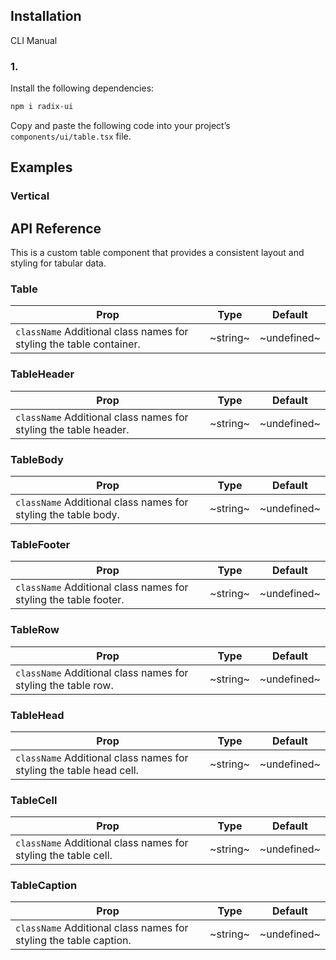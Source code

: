 ## Installation

CLI
Manual

### 1.

Install the following dependencies:

```bash
npm i radix-ui
```

Copy and paste the following code into your project’s `components/ui/table.tsx` file.

## Examples

### Vertical

## API Reference

This is a custom table component that provides a consistent layout and styling for tabular data.

### Table

| **Prop**                                                            | **Type** | **Default** |
| ------------------------------------------------------------------- | -------- | ----------- |
| `className` Additional class names for styling the table container. | ~string~ | ~undefined~ |

### TableHeader

| **Prop**                                                         | **Type** | **Default** |
| ---------------------------------------------------------------- | -------- | ----------- |
| `className` Additional class names for styling the table header. | ~string~ | ~undefined~ |

### TableBody

| **Prop**                                                       | **Type** | **Default** |
| -------------------------------------------------------------- | -------- | ----------- |
| `className` Additional class names for styling the table body. | ~string~ | ~undefined~ |

### TableFooter

| **Prop**                                                         | **Type** | **Default** |
| ---------------------------------------------------------------- | -------- | ----------- |
| `className` Additional class names for styling the table footer. | ~string~ | ~undefined~ |

### TableRow

| **Prop**                                                      | **Type** | **Default** |
| ------------------------------------------------------------- | -------- | ----------- |
| `className` Additional class names for styling the table row. | ~string~ | ~undefined~ |

### TableHead

| **Prop**                                                            | **Type** | **Default** |
| ------------------------------------------------------------------- | -------- | ----------- |
| `className` Additional class names for styling the table head cell. | ~string~ | ~undefined~ |

### TableCell

| **Prop**                                                       | **Type** | **Default** |
| -------------------------------------------------------------- | -------- | ----------- |
| `className` Additional class names for styling the table cell. | ~string~ | ~undefined~ |

### TableCaption

| **Prop**                                                          | **Type** | **Default** |
| ----------------------------------------------------------------- | -------- | ----------- |
| `className` Additional class names for styling the table caption. | ~string~ | ~undefined~ |
